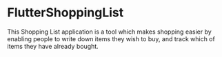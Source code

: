 # FlutterShoppingList
This Shopping List application is a tool which makes shopping easier by enabling people to write down items they wish to buy, and track which of items they have already bought.
